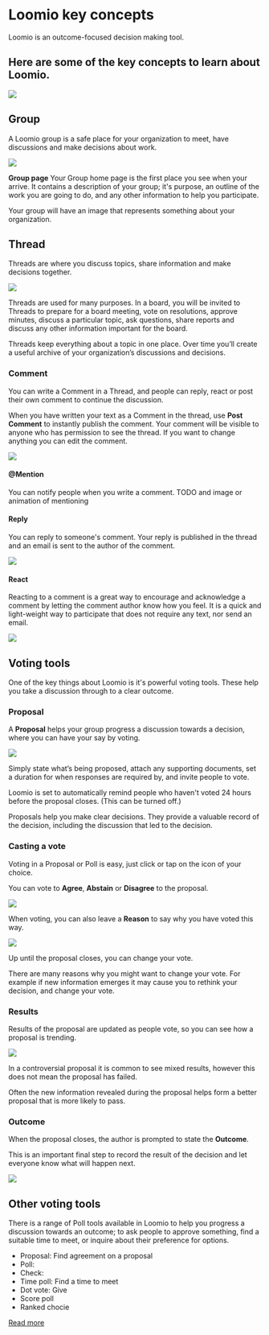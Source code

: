 # Loomio key concepts

Loomio is an outcome-focused decision making tool.

## Here are some of the key concepts to learn about Loomio.

![](key-concept.png)

## Group

A Loomio group is a safe place for your organization to meet, have discussions and make decisions about work.

![](Groups.png)


**Group page**
Your Group home page is the first place you see when your arrive. It contains a description of your group; it's purpose, an outline of the work you are going to do, and any other information to help you participate.

Your group will have an image that represents something about your organization.

## Thread

Threads are where you discuss topics, share information and make decisions together.  

![](Threads.png)

Threads are used for many purposes.  In a board, you will be invited to Threads to prepare for a board meeting, vote on resolutions, approve minutes, discuss a particular topic, ask questions, share reports and discuss any other information important for the board.

Threads keep everything about a topic in one place. Over time you’ll create a useful archive of your organization’s discussions and decisions.

### Comment

You can write a Comment in a Thread, and people can reply, react or post their own comment to continue the discussion.

When you have written your text as a Comment in the thread, use **Post Comment** to instantly publish the comment. Your comment will be visible to anyone who has permission to see the thread. If you want to change anything you can edit the comment.

![](comment.png)

#### @Mention

You can notify people when you write a comment.
TODO and image or animation of mentioning

#### Reply

You can reply to someone's comment.  Your reply is published in the thread and an email is sent to the author of the comment.

![](https://i.imgur.com/o2gF7bf.png)


#### React

Reacting to a comment is a great way to encourage and acknowledge a comment by letting the comment author know how you feel.  It is a quick and light-weight way to participate that does not require any text, nor send an email.

![](https://i.imgur.com/pU4gA4y.png)


## Voting tools

One of the key things about Loomio is it's powerful voting tools. These help you take a discussion through to a clear outcome.

### Proposal
A **Proposal** helps your group progress a discussion towards a decision, where you can have your say by voting.

![](Proposals.png)

Simply state what’s being proposed, attach any supporting  documents, set a duration for when responses are required by, and invite people to vote.

Loomio is set to automatically remind people who haven't voted 24 hours before the proposal closes. (This can be turned off.)

Proposals help you make clear decisions. They provide a valuable record of the decision, including the discussion that led to the decision.

### Casting a vote

Voting in a Proposal or Poll is easy, just click or tap on the icon of your choice.

You can vote to **Agree**, **Abstain** or **Disagree** to the proposal.

![](https://i.imgur.com/xScj3Op.png)

When voting, you can also leave a **Reason** to say why you have voted this way.

![](https://i.imgur.com/wTjKXcG.png)

Up until the proposal closes, you can change your vote.  

There are many reasons why you might want to change your vote. For example if new information emerges it may cause you to rethink your decision, and change your vote.

### Results

Results of the proposal are updated as people vote, so you can see how a proposal is trending.

![](https://i.imgur.com/dyQAFfw.png)

In a controversial proposal it is common to see mixed results, however this does not mean the proposal has failed.  

Often the new information revealed during the proposal helps form a better proposal that is more likely to pass.

### Outcome

When the proposal closes, the author is prompted to state the **Outcome**.

This is an important final step to record the result of the decision and let everyone know what will happen next.

![](https://i.imgur.com/Hb1f6P7.png)


## Other voting tools

There is a range of Poll tools available in Loomio to help you progress a discussion towards an outcome; to ask people to approve something, find a suitable time to meet, or inquire about their preference for options.


- Proposal: Find agreement on a proposal
- Poll:
- Check:
- Time poll: Find a time to meet
- Dot vote: Give
- Score poll
- Ranked chocie

[Read more](polls/index.md)
